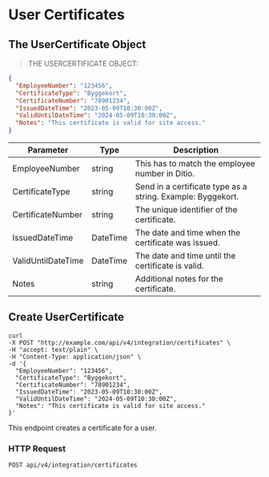 # User Certificates 

## The UserCertificate Object

> THE USERCERTIFICATE OBJECT:

```json
{
  "EmployeeNumber": "123456",
  "CertificateType": "Byggekort",
  "CertificateNumber": "78901234",
  "IssuedDateTime": "2023-05-09T10:30:00Z",
  "ValidUntilDateTime": "2024-05-09T10:30:00Z",
  "Notes": "This certificate is valid for site access."
}
```

Parameter             | Type       | Description
----------------------|------------| -----------
EmployeeNumber        | string     | This has to match the employee number in Ditio.
CertificateType       | string     | Send in a certificate type as a string. Example: Byggekort.
CertificateNumber     | string     | The unique identifier of the certificate.
IssuedDateTime        | DateTime   | The date and time when the certificate was issued.
ValidUntilDateTime    | DateTime   | The date and time until the certificate is valid.
Notes                 | string     | Additional notes for the certificate.



## Create UserCertificate
```shell
curl 
-X POST "http://example.com/api/v4/integration/certificates" \
-H "accept: text/plain" \
-H "Content-Type: application/json" \
-d '{
  "EmployeeNumber": "123456",
  "CertificateType": "Byggekort",
  "CertificateNumber": "78901234",
  "IssuedDateTime": "2023-05-09T10:30:00Z",
  "ValidUntilDateTime": "2024-05-09T10:30:00Z",
  "Notes": "This certificate is valid for site access."
}'
```

This endpoint creates a certificate for a user.

### HTTP Request
`POST api/v4/integration/certificates`